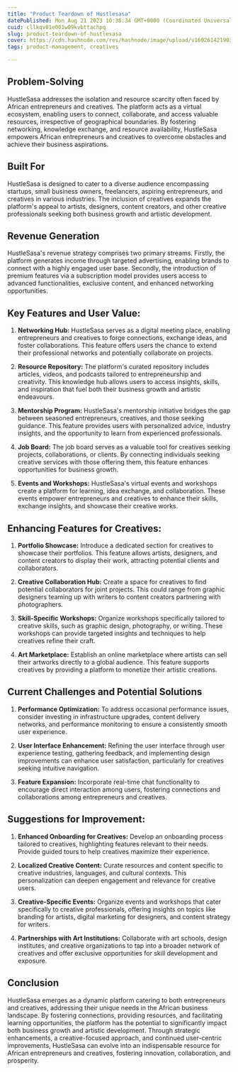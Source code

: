 ```yaml
---
title: "Product Teardown of Hustlesasa"
datePublished: Mon Aug 21 2023 10:38:34 GMT+0000 (Coordinated Universal Time)
cuid: cllkqv01e001w09kvbttachpq
slug: product-teardown-of-hustlesasa
cover: https://cdn.hashnode.com/res/hashnode/image/upload/v1692614219030/d41417de-7642-4533-a936-a136f108a8fe.png
tags: product-management, creatives

---
```


## **Problem-Solving**

HustleSasa addresses the isolation and resource scarcity often faced by African entrepreneurs and creatives. The platform acts as a virtual ecosystem, enabling users to connect, collaborate, and access valuable resources, irrespective of geographical boundaries. By fostering networking, knowledge exchange, and resource availability, HustleSasa empowers African entrepreneurs and creatives to overcome obstacles and achieve their business aspirations.

## **Built For**

HustleSasa is designed to cater to a diverse audience encompassing startups, small business owners, freelancers, aspiring entrepreneurs, and creatives in various industries. The inclusion of creatives expands the platform's appeal to artists, designers, content creators, and other creative professionals seeking both business growth and artistic development.

## **Revenue Generation**

HustleSasa's revenue strategy comprises two primary streams. Firstly, the platform generates income through targeted advertising, enabling brands to connect with a highly engaged user base. Secondly, the introduction of premium features via a subscription model provides users access to advanced functionalities, exclusive content, and enhanced networking opportunities.

## **Key Features and User Value:**

1. **Networking Hub:** HustleSasa serves as a digital meeting place, enabling entrepreneurs and creatives to forge connections, exchange ideas, and foster collaborations. This feature offers users the chance to extend their professional networks and potentially collaborate on projects.
    
2. **Resource Repository:** The platform's curated repository includes articles, videos, and podcasts tailored to entrepreneurship and creativity. This knowledge hub allows users to access insights, skills, and inspiration that fuel both their business growth and artistic endeavours.
    
3. **Mentorship Program:** HustleSasa's mentorship initiative bridges the gap between seasoned entrepreneurs, creatives, and those seeking guidance. This feature provides users with personalized advice, industry insights, and the opportunity to learn from experienced professionals.
    
4. **Job Board:** The job board serves as a valuable tool for creatives seeking projects, collaborations, or clients. By connecting individuals seeking creative services with those offering them, this feature enhances opportunities for business growth.
    
5. **Events and Workshops:** HustleSasa's virtual events and workshops create a platform for learning, idea exchange, and collaboration. These events empower entrepreneurs and creatives to enhance their skills, exchange insights, and showcase their creative works.
    

## **Enhancing Features for Creatives:**

1. **Portfolio Showcase:** Introduce a dedicated section for creatives to showcase their portfolios. This feature allows artists, designers, and content creators to display their work, attracting potential clients and collaborators.
    
2. **Creative Collaboration Hub:** Create a space for creatives to find potential collaborators for joint projects. This could range from graphic designers teaming up with writers to content creators partnering with photographers.
    
3. **Skill-Specific Workshops:** Organize workshops specifically tailored to creative skills, such as graphic design, photography, or writing. These workshops can provide targeted insights and techniques to help creatives refine their craft.
    
4. **Art Marketplace:** Establish an online marketplace where artists can sell their artworks directly to a global audience. This feature supports creatives by providing a platform to monetize their artistic creations.
    

## **Current Challenges and Potential Solutions**

1. **Performance Optimization:** To address occasional performance issues, consider investing in infrastructure upgrades, content delivery networks, and performance monitoring to ensure a consistently smooth user experience.
    
2. **User Interface Enhancement:** Refining the user interface through user experience testing, gathering feedback, and implementing design improvements can enhance user satisfaction, particularly for creatives seeking intuitive navigation.
    
3. **Feature Expansion:** Incorporate real-time chat functionality to encourage direct interaction among users, fostering connections and collaborations among entrepreneurs and creatives.
    

## **Suggestions for Improvement:**

1. **Enhanced Onboarding for Creatives:** Develop an onboarding process tailored to creatives, highlighting features relevant to their needs. Provide guided tours to help creatives maximize their experience.
    
2. **Localized Creative Content:** Curate resources and content specific to creative industries, languages, and cultural contexts. This personalization can deepen engagement and relevance for creative users.
    
3. **Creative-Specific Events:** Organize events and workshops that cater specifically to creative professionals, offering insights on topics like branding for artists, digital marketing for designers, and content strategy for writers.
    
4. **Partnerships with Art Institutions:** Collaborate with art schools, design institutes, and creative organizations to tap into a broader network of creatives and offer exclusive opportunities for skill development and exposure.
    

## **Conclusion**

HustleSasa emerges as a dynamic platform catering to both entrepreneurs and creatives, addressing their unique needs in the African business landscape. By fostering connections, providing resources, and facilitating learning opportunities, the platform has the potential to significantly impact both business growth and artistic development. Through strategic enhancements, a creative-focused approach, and continued user-centric improvements, HustleSasa can evolve into an indispensable resource for African entrepreneurs and creatives, fostering innovation, collaboration, and prosperity.